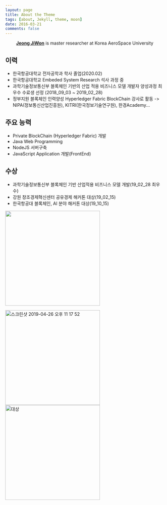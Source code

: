 ```yaml
---
layout: page
title: About the Theme
tags: [about, Jekyll, theme, moon]
date: 2016-03-21
comments: false
---
```

    
<center><a href="https://github.com/traveloving2030"><b>Jeong JiWon</b></a> is master researcher at Korea AeroSpace University</center>

## 이력
* 한국항공대학교 전자공학과 학사 졸업(2020.02)
* 한국항공대학교 Embeded System Research 석사 과정 중
* 과학기술정보통신부 블록체인 기반의 산업 적용 비즈니스 모델 개발자 양성과정 최우수 수료생 선정 (2018_09_03 ~ 2019_02_28)
* 정부지원 블록체인 인력양성 Hyperledger Fabric BlockChain 강사로 활동 
 -> NIPA(정보통신산업진흥원), KITRI(한국정보기술연구원), 한경Academy...

## 주요 능력
* Private BlockChain (Hyperledger Fabric) 개발
* Java Web Programming
* NodeJS 서버구축
* JavaScript Application 개발(FrontEnd)

## 수상
* 과학기술정보통신부 블록체인 기반 산업적용 비즈니스 모델 개발(19_02_28 최우수)
* 강원 창조경제혁신센터 공유경제 해커톤 대상(19_02_15)
* 한국항공대 블록체인, AI 분야 해커톤 대상(19_10_15)


<img width="300" src = "https://traveloving2030.github.io/jiwon/assets/img/post/블록체인상장.jpg"/> <br>


<img width="300" alt="스크린샷 2019-04-26 오후 11 17 52" src="https://user-images.githubusercontent.com/44187477/56814172-8bf60b00-6879-11e9-987e-2f7d27134fdc.png"><br>
    <img width="300" alt="대상" src="https://user-images.githubusercontent.com/44187477/56814080-518c6e00-6879-11e9-85a3-32901c1f964f.png">